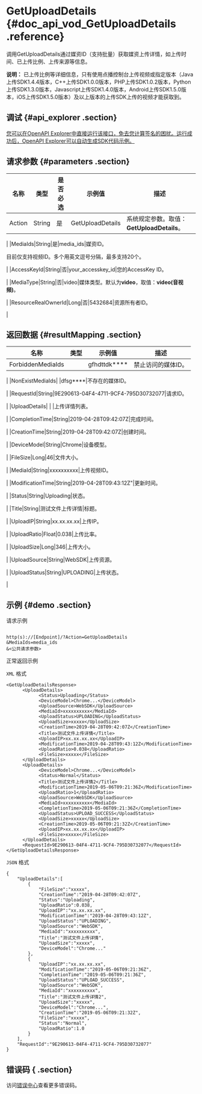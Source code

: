 # GetUploadDetails {#doc_api_vod_GetUploadDetails .reference}

调用GetUploadDetails通过媒资ID（支持批量）获取媒资上传详情，如上传时间、已上传比例、上传来源等信息。

**说明：** 已上传比例等详细信息，只有使用点播控制台上传视频或指定版本（Java上传SDK1.4.4版本，C++上传SDK1.0.0版本，PHP上传SDK1.0.2版本，Python上传SDK1.3.0版本，Javascript上传SDK1.4.0版本，Android上传SDK1.5.0版本，iOS上传SDK1.5.0版本）及以上版本的上传SDK上传的视频才能获取到。

## 调试 {#api_explorer .section}

[您可以在OpenAPI Explorer中直接运行该接口，免去您计算签名的困扰。运行成功后，OpenAPI Explorer可以自动生成SDK代码示例。](https://api.aliyun.com/#product=vod&api=GetUploadDetails&type=RPC&version=2017-03-21)

## 请求参数 {#parameters .section}

|名称|类型|是否必选|示例值|描述|
|--|--|----|---|--|
|Action|String|是|GetUploadDetails|系统规定参数。取值：**GetUploadDetails**。

 |
|MediaIds|String|是|media\_ids|媒资ID。

 目前仅支持视频ID。多个用英文逗号分隔，最多支持20个。

 |
|AccessKeyId|String|否|your\_accesskey\_id|您的AccessKey ID。

 |
|MediaType|String|否|video|媒体类型。默认为**video**，取值：**video\(音视频\)**。

 |
|ResourceRealOwnerId|Long|否|5432684|资源所有者ID。

 |

## 返回数据 {#resultMapping .section}

|名称|类型|示例值|描述|
|--|--|---|--|
|ForbiddenMediaIds| |gfhdttdk\*\*\*\*|禁止访问的媒体ID。

 |
|NonExistMediaIds| |dfsg\*\*\*\*|不存在的媒体ID。

 |
|RequestId|String|9E290613-04F4-4711-9CF4-795D30732077|请求ID。

 |
|UploadDetails| | |上传详情列表。

 |
|CompletionTime|String|2019-04-28T09:42:07Z|完成时间。

 |
|CreationTime|String|2019-04-28T09:42:07Z|创建时间。

 |
|DeviceModel|String|Chrome|设备模型。

 |
|FileSize|Long|46|文件大小。

 |
|MediaId|String|xxxxxxxxxx|上传视频ID。

 |
|ModificationTime|String|2019-04-28T09:43:12Z"|更新时间。

 |
|Status|String|Uploading|状态。

 |
|Title|String|测试文件上传详情|标题。

 |
|UploadIP|String|xx.xx.xx.xx|上传IP。

 |
|UploadRatio|Float|0.038|上传比率。

 |
|UploadSize|Long|346|上传大小。

 |
|UploadSource|String|WebSDK|上传资源。

 |
|UploadStatus|String|UPLOADING|上传状态。

 |

## 示例 {#demo .section}

请求示例

``` {#request_demo}

http(s)://[Endpoint]/?Action=GetUploadDetails
&MediaIds=media_ids
&<公共请求参数>

```

正常返回示例

`XML` 格式

``` {#xml_return_success_demo}
<GetUploadDetailsResponse>
	  <UploadDetails>
		    <Status>Uploading</Status>
		    <DeviceModel>Chrome...</DeviceModel>
		    <UploadSource>WebSDK</UploadSource>
		    <MediaId>xxxxxxxxxx</MediaId>
		    <UploadStatus>UPLOADING</UploadStatus>
		    <UploadSize>xxxxx</UploadSize>
		    <CreationTime>2019-04-28T09:42:07Z</CreationTime>
		    <Title>测试文件上传详情</Title>
		    <UploadIP>xx.xx.xx.xx</UploadIP>
		    <ModificationTime>2019-04-28T09:43:12Z</ModificationTime>
		    <UploadRatio>0.038</UploadRatio>
		    <FileSize>xxxxx</FileSize>
	  </UploadDetails>
	  <UploadDetails>
		    <DeviceModel>Chrome...</DeviceModel>
		    <Status>Normal</Status>
		    <Title>测试文件上传详情2</Title>
		    <ModificationTime>2019-05-06T09:21:36Z</ModificationTime>
		    <UploadRatio>1</UploadRatio>
		    <UploadSource>WebSDK</UploadSource>
		    <MediaId>xxxxxxxxxx</MediaId>
		    <CompletionTime>2019-05-06T09:21:36Z</CompletionTime>
		    <UploadStatus>UPLOAD_SUCCESS</UploadStatus>
		    <UploadSize>xxxxx</UploadSize>
		    <CreationTime>2019-05-06T09:21:32Z</CreationTime>
		    <UploadIP>xx.xx.xx.xx</UploadIP>
		    <FileSize>xxxxx</FileSize>
	  </UploadDetails>
	  <RequestId>9E290613-04F4-4711-9CF4-795D30732077</RequestId>
</GetUploadDetailsResponse>
```

`JSON` 格式

``` {#json_return_success_demo}
{
	"UploadDetails":[
		{
			"FileSize":"xxxxx",
			"CreationTime":"2019-04-28T09:42:07Z",
			"Status":"Uploading",
			"UploadRatio":0.038,
			"UploadIP":"xx.xx.xx.xx",
			"ModificationTime":"2019-04-28T09:43:12Z",
			"UploadStatus":"UPLOADING",
			"UploadSource":"WebSDK",
			"MediaId":"xxxxxxxxxx",
			"Title":"测试文件上传详情",
			"UploadSize":"xxxxx",
			"DeviceModel":"Chrome..."
		},
		{
			"UploadIP":"xx.xx.xx.xx",
			"ModificationTime":"2019-05-06T09:21:36Z",
			"CompletionTime":"2019-05-06T09:21:36Z",
			"UploadStatus":"UPLOAD_SUCCESS",
			"UploadSource":"WebSDK",
			"MediaId":"xxxxxxxxxx",
			"Title":"测试文件上传详情2",
			"UploadSize":"xxxxx",
			"DeviceModel":"Chrome...",
			"CreationTime":"2019-05-06T09:21:32Z",
			"FileSize":"xxxxx",
			"Status":"Normal",
			"UploadRatio":1.0
		}
	],
	"RequestId":"9E290613-04F4-4711-9CF4-795D30732077"
}
```

## 错误码 { .section}

访问[错误中心](https://error-center.aliyun.com/status/product/vod)查看更多错误码。

